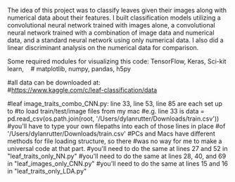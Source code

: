 The idea of this project was to classify leaves given their images along with numerical data about their features. I built classification models utilizing a convolutional neural network trained with images alone, a convolutional neural network trained with a combination of image data and numerical data, and a standard neural network using only numerical data. I also did a linear discriminant analysis on the numerical data for comparison.

Some required modules for visualizing this code: TensorFlow, Keras, Sci-kit learn,
    # matplotlib, numpy, pandas, h5py

#all data can be downloaded at:    
#https://www.kaggle.com/c/leaf-classification/data

#leaf image_traits_combo_CNN.py: line 33, line 53, line 85 are each set up to
    #to load train/test/image files from my mac
    #e.g. line 33 is data = pd.read_csv(os.path.join(root, '/Users/dylanrutter/Downloads/train.csv'))
    #you'll have to type your own filepaths into each of those lines in place
    #of '/Users/dylanrutter/Downloads/train.csv'
    #PCs and Macs have different methods for file loading structure, so there
    #was no way for me to make a universal code at that part.
    #you'll need to do the same at lines 27 and 52 in "leaf_traits_only_NN.py"
    #you'll need to do the same at lines 28, 40, and 69 in "leaf_images_only_CNN.py"
    #you'll need to do the same at lines 15 and 16 in "leaf_traits_only_LDA.py"
